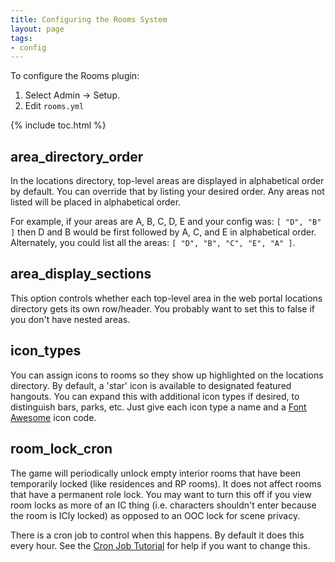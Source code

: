 ```yaml
---
title: Configuring the Rooms System
layout: page
tags:
- config
---
```


To configure the Rooms plugin:

1. Select Admin -> Setup.
2. Edit `rooms.yml`

{% include toc.html %}

## area_directory_order

In the locations directory, top-level areas are displayed in alphabetical order by default. You can override that by listing your desired order. Any areas not listed will be placed in alphabetical order. 

For example, if your areas are A, B, C, D, E and your config was: `[ "D", "B" ]` then D and B would be first followed by A, C, and E in alphabetical order. Alternately, you could list all the areas: `[ "D", "B", "C", "E", "A" ]`.

## area_display_sections 

This option controls whether each top-level area in the web portal locations directory gets its own row/header. You probably want to set this to false if you don't have nested areas.

## icon_types

You can assign icons to rooms so they show up highlighted on the locations directory. By default, a 'star' icon is available to designated featured hangouts. You can expand this with additional icon types if desired, to distinguish bars, parks, etc. Just give each icon type a name and a [Font Awesome](https://fontawesome.com/?from=io) icon code.

## room_lock_cron

The game will periodically unlock empty interior rooms that have been temporarily locked (like residences and RP rooms).  It does not affect rooms that have a permanent role lock.  You may want to turn this off if you view room locks as more of an IC thing (i.e. characters shouldn't enter because the room is ICly locked) as opposed to an OOC lock for scene privacy.

There is a cron job to control when this happens.  By default it does this every hour.  See the [Cron Job Tutorial](http://www.aresmush.com/tutorials/code/cron.html) for help if you want to change this.
